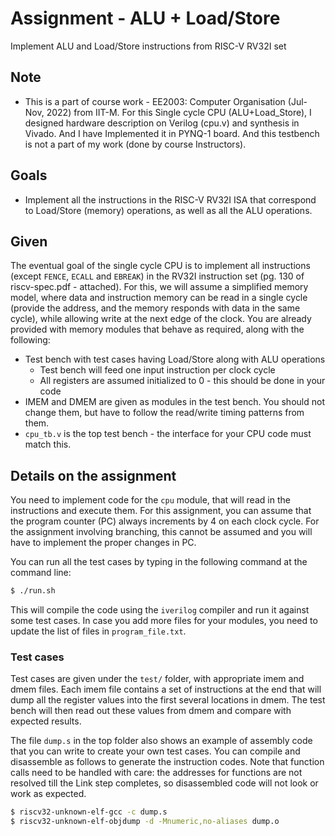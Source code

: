 # Assignment - ALU + Load/Store 

Implement ALU and Load/Store instructions from RISC-V RV32I set

## Note

- This is a part of course work - EE2003: Computer Organisation (Jul-Nov, 2022) from IIT-M. For this Single cycle CPU (ALU+Load_Store), I designed hardware description on Verilog (cpu.v) and synthesis in Vivado. And I have Implemented it in PYNQ-1 board. And this testbench is not a part of my work (done by course Instructors).

## Goals

- Implement all the instructions in the RISC-V RV32I ISA that correspond to Load/Store (memory) operations, as well as all the ALU operations.

## Given

The eventual goal of the single cycle CPU is to implement all instructions (except `FENCE`, `ECALL` and `EBREAK`) in the RV32I instruction set (pg. 130 of riscv-spec.pdf - attached).  For this, we will assume a simplified memory model, where data and instruction memory can be read in a single cycle (provide the address, and the memory responds with data in the same cycle), while allowing write at the next edge of the clock.  You are already provided with memory modules that behave as required, along with the following:

- Test bench with test cases having Load/Store along with ALU operations
    - Test bench will feed one input instruction per clock cycle
    - All registers are assumed initialized to 0 - this should be done in your code
- IMEM and DMEM are given as modules in the test bench.  You should not change them, but have to follow the read/write timing patterns from them.
- `cpu_tb.v` is the top test bench - the interface for your CPU code must match this.

## Details on the assignment

You need to implement code for the `cpu` module, that will read in the instructions and execute them.  For this assignment, you can assume that the program counter (PC) always increments by 4 on each clock cycle.  For the assignment involving branching, this cannot be assumed and you will have to implement the proper changes in PC.

You can run all the test cases by typing in the following command at the command line:

```sh
$ ./run.sh
```

This will compile the code using the `iverilog` compiler and run it against some test cases.  In case you add more files for your modules, you need to update the list of files in `program_file.txt`.

### Test cases

Test cases are given under the `test/` folder, with appropriate imem and dmem files.  Each imem file contains a set of instructions at the end that will dump all the register values into the first several locations in dmem.  The test bench will then read out these values from dmem and compare with expected results.

The file `dump.s` in the top folder also shows an example of assembly code that you can write to create your own test cases.  You can compile and disassemble as follows to generate the instruction codes.  Note that function calls need to be handled with care: the addresses for functions are not resolved till the Link step completes, so disassembled code will not look or work as expected.

```bash
$ riscv32-unknown-elf-gcc -c dump.s
$ riscv32-unknown-elf-objdump -d -Mnumeric,no-aliases dump.o
```
